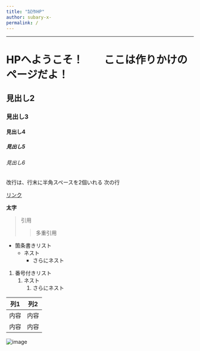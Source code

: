 ```yaml
---
title: "試作HP"
author: subary-x-
permalink: /
---
```







---

# HPへようこそ！　　ここは作りかけのページだよ！

<!-- # 見出し1 -->
## 見出し2
### 見出し3
#### 見出し4
##### 見出し5
###### 見出し6


改行は、行末に半角スペースを2個いれる
次の行

[リンク](https://www.google.co.jp/)

**太字**

> 引用
>> 多重引用


- 箇条書きリスト
  - ネスト
    - さらにネスト


1. 番号付きリスト
   1. ネスト
      1. さらにネスト


| 列1  | 列2  |
|-----|-----|
| 内容  | 内容  |
| 内容  | 内容  |

![image](/GHPages_WebSite/assets/images/logo-150.png)

